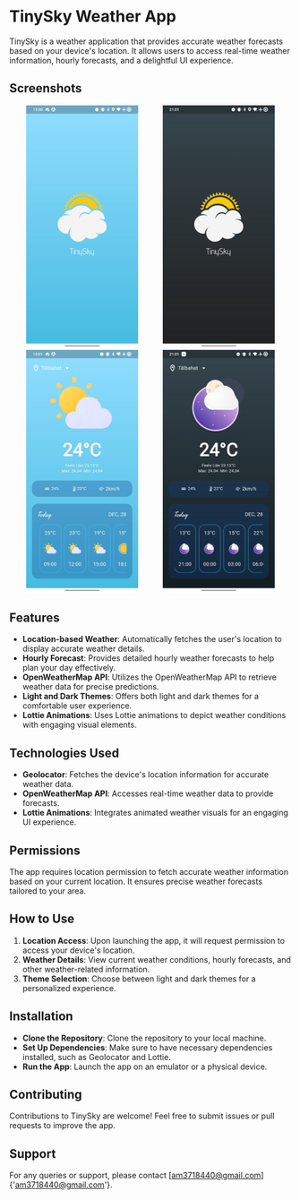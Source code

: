 # TinySky Weather App

TinySky is a weather application that provides accurate weather forecasts based on your device's location. It allows users to access real-time weather information, hourly forecasts, and a delightful UI experience.

## Screenshots

<p align="center">
  <img src="assets/screenshots/ss1.jpg" alt="Screenshot 1" width="200" hspace="20"/>
  <img src="assets/screenshots/ss2.jpg" alt="Screenshot 2" width="200" hspace="20"/>
  <img src="assets/screenshots/ss5.jpg" alt="Screenshot 3" width="200" hspace="20"/>
  <img src="assets/screenshots/ss4.jpg" alt="Screenshot 4" width="200" hspace="20"/>
</p>

## Features

- **Location-based Weather**: Automatically fetches the user's location to display accurate weather details.
- **Hourly Forecast**: Provides detailed hourly weather forecasts to help plan your day effectively.
- **OpenWeatherMap API**: Utilizes the OpenWeatherMap API to retrieve weather data for precise predictions.
- **Light and Dark Themes**: Offers both light and dark themes for a comfortable user experience.
- **Lottie Animations**: Uses Lottie animations to depict weather conditions with engaging visual elements.

## Technologies Used

- **Geolocator**: Fetches the device's location information for accurate weather data.
- **OpenWeatherMap API**: Accesses real-time weather data to provide forecasts.
- **Lottie Animations**: Integrates animated weather visuals for an engaging UI experience.

## Permissions

The app requires location permission to fetch accurate weather information based on your current location. It ensures precise weather forecasts tailored to your area.

## How to Use

1. **Location Access**: Upon launching the app, it will request permission to access your device's location.
2. **Weather Details**: View current weather conditions, hourly forecasts, and other weather-related information.
3. **Theme Selection**: Choose between light and dark themes for a personalized experience.

## Installation

- **Clone the Repository**: Clone the repository to your local machine.
- **Set Up Dependencies**: Make sure to have necessary dependencies installed, such as Geolocator and Lottie.
- **Run the App**: Launch the app on an emulator or a physical device.

## Contributing

Contributions to TinySky are welcome! Feel free to submit issues or pull requests to improve the app.

## Support

For any queries or support, please contact [am3718440@gmail.com]{'am3718440@gmail.com'}.
